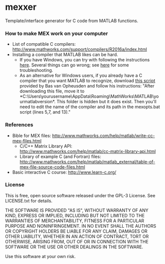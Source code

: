 # mexxer

Template/interface generator for C code from MATLAB functions.

### How to make MEX work on your computer

- List of compatible C compilers: http://www.mathworks.com/support/compilers/R2016a/index.html
- Installing a compiler that MATLAB likes can be hard.
  - If you have Windows, you can try with following the instructions [here](https://www.mathworks.com/matlabcentral/answers/101105-how-do-i-install-microsoft-windows-sdk-7-1). Several things can go wrong; see [here](https://www.mathworks.com/matlabcentral/answers/95039-why-does-the-sdk-7-1-installation-fail-with-an-installation-failed-message-on-my-windows-system) for some troubleshooting.
  - As an alternative for Windows users, if you already have a C compiler that you want MATLAB to recognize, download [this script](https://github.com/lacerbi/mexxer/blob/master/mexopts.bat) provided by Bas van Opheusden and follow his instructions: "After downloading this file, move it to *C:\Users\yourusername\AppData\Roaming\MathWorks\MATLAB\yourmatlabversion\*. This folder is hidden but it does exist. Then you'll need to edit the name of the compiler and its path in the mexopts.bat script (lines 5,7, and 13)."

### References

- Bible for MEX files: http://www.mathworks.com/help/matlab/write-cc-mex-files.html
  - C/C++ Matrix Library API: http://www.mathworks.com/help/matlab/cc-matrix-library-api.html
  - Library of example C (and Fortran) files: http://www.mathworks.com/help/matlab/matlab_external/table-of-mex-file-source-code-files.html
- Basic interactive C course: http://www.learn-c.org/

### License

This is free, open source software released under the GPL-3 License. See LICENSE.txt for details.

THE SOFTWARE IS PROVIDED "AS IS", WITHOUT WARRANTY OF ANY KIND, EXPRESS OR IMPLIED, INCLUDING BUT NOT LIMITED TO THE WARRANTIES OF MERCHANTABILITY, FITNESS FOR A PARTICULAR PURPOSE AND NONINFRINGEMENT. IN NO EVENT SHALL THE AUTHORS OR COPYRIGHT HOLDERS BE LIABLE FOR ANY CLAIM, DAMAGES OR OTHER LIABILITY, WHETHER IN AN ACTION OF CONTRACT, TORT OR OTHERWISE, ARISING FROM, OUT OF OR IN CONNECTION WITH THE SOFTWARE OR THE USE OR OTHER DEALINGS IN THE SOFTWARE.

Use this software at your own risk.
